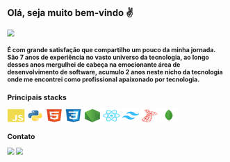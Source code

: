 ## Olá, seja muito bem-vindo :v:
<img src="https://img.shields.io/static/v1?label=Overview&message=Lucas%20Havranek&color=f8efd4&style=for-the-badge&logo=GitHub">

#### É com grande satisfação que compartilho um pouco da minha jornada. São 7 anos de experiência no vasto universo da tecnologia, ao longo desses anos mergulhei de cabeça na emocionante área de desenvolvimento de software, acumulo 2 anos neste nicho da tecnologia onde me encontrei como profissional apaixonado por tecnologia. 



### Principais stacks
<div style="display: inline_block">
<img align="center" alt="Lucas_JS" height="30" width="40" src="https://raw.githubusercontent.com/devicons/devicon/master/icons/javascript/javascript-plain.svg">
<img align="center" alt="Lucas_Python" height="30" width="40" src="https://raw.githubusercontent.com/devicons/devicon/master/icons/python/python-original.svg">
<img align="center" alt="Lucas-HTML5" height="30" width="40" src="https://raw.githubusercontent.com/devicons/devicon/master/icons/html5/html5-original.svg">
<img align="center" alt="Lucas-CSS" height="30" width="40" src="https://raw.githubusercontent.com/devicons/devicon/master/icons/css3/css3-original.svg">  
<img align="center" alt="Lucas-NodeJS" height="30" width="40" src="https://raw.githubusercontent.com/devicons/devicon/master/icons/nodejs/nodejs-original.svg">
<img align="center" alt="Lucas-ReactJS" height="30" width="40" src="https://raw.githubusercontent.com/devicons/devicon/master/icons/react/react-original.svg">
<img align="center" alt="Lucas-Tailwind" height="30" width="40" src="https://raw.githubusercontent.com/devicons/devicon/master/icons/tailwindcss/tailwindcss-plain.svg">
<img align="center" alt="Lucas-SqlServer" height="30" width="40" src="https://raw.githubusercontent.com/devicons/devicon/master/icons/microsoftsqlserver/microsoftsqlserver-plain.svg">
<img align="center" alt="Lucas-MongoDB" height="30" width="40" src="https://raw.githubusercontent.com/devicons/devicon/master/icons/mongodb/mongodb-original.svg">

  
  
</div>

### Contato
<div>  
<a href="https://www.linkedin.com/in/lucas-havranek" target="_blank"><img src="https://img.shields.io/badge/-LinkedIn-%230077B5?style=for-the-badge&logo=linkedin&logoColor=white" target="_blank"></a>
<a href="mailto:contatolucashavranek@gmail.com" target="_blank"><img src="https://img.shields.io/badge/Gmail-D14836?style=for-the-badge&logo=gmail&logoColor=white" target="_blank"></a>
